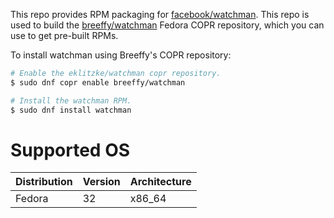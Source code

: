 This repo provides RPM packaging for
[facebook/watchman](https://github.com/facebook/watchman). This repo is used to
build the
[breeffy/watchman](https://copr.fedorainfracloud.org/coprs/breeffy/watchman/)
Fedora COPR repository, which you can use to get pre-built RPMs.

To install watchman using Breeffy's COPR repository:

```bash
# Enable the eklitzke/watchman copr repository.
$ sudo dnf copr enable breeffy/watchman

# Install the watchman RPM.
$ sudo dnf install watchman
```


# Supported OS
| Distribution | Version | Architecture |
| ------------ | ------- | ------------ |
| Fedora | 32 | x86_64 |
